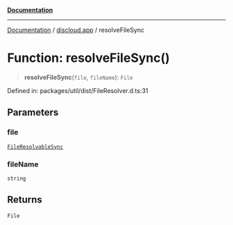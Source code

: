 [**Documentation**](../../README.md)

***

[Documentation](../../packages.md) / [discloud.app](../README.md) / resolveFileSync

# Function: resolveFileSync()

> **resolveFileSync**(`file`, `fileName`): `File`

Defined in: packages/util/dist/FileResolver.d.ts:31

## Parameters

### file

[`FileResolvableSync`](../type-aliases/FileResolvableSync.md)

### fileName

`string`

## Returns

`File`
